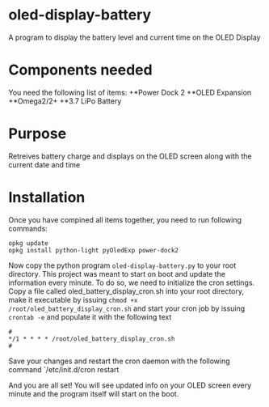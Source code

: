# oled-display-battery
A program to display the battery level and current time on the OLED Display

# Components needed
You need the following list of items:
+*Power Dock 2
+*OLED Expansion
+*Omega2/2+
+*3.7 LiPo Battery

# Purpose
Retreives battery charge and displays on the OLED screen along with the current date and time

# Installation
Once you have compined all items together, you need to run following commands:
```
opkg update
opkg install python-light pyOledExp power-dock2
```
Now copy the python program `oled-display-battery.py` to your root directory. This project was meant to start on boot and update the information every minute. To do so, we need to initialize the cron settings.
Copy a file called oled_battery_display_cron.sh into your root directory, make it executable by issuing `chmod +x /root/oled_battery_display_cron.sh` and start your cron job by issuing `crontab -e` and populate it with the following text
```
#
*/1 * * * * /root/oled_battery_display_cron.sh
#
```
Save your changes and restart the cron daemon with the following command `/etc/init.d/cron restart

And you are all set! You will see updated info on your OLED screen every minute and the program itself will start on the boot.
